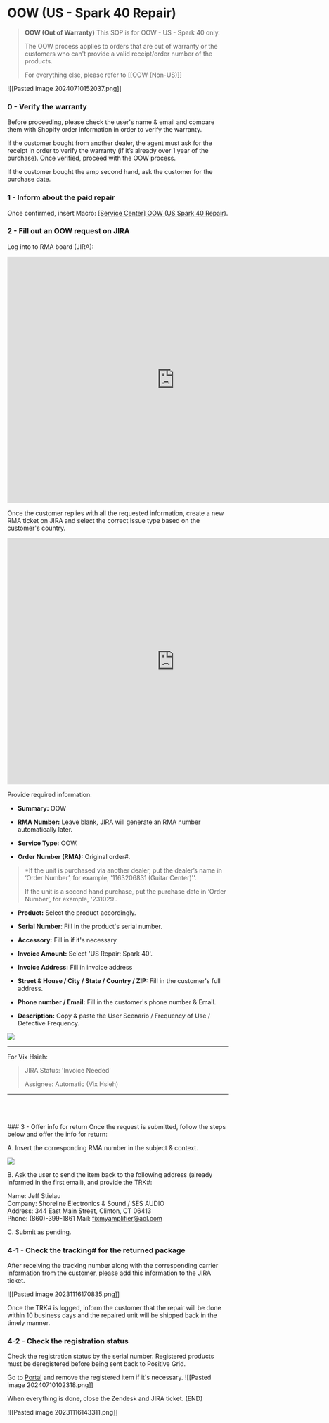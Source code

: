 # OOW (US - Spark 40 Repair)

> **OOW (Out of Warranty)**
> This SOP is for OOW - US - Spark 40 only.
> 
> The OOW process applies to orders that are out of warranty or the customers who can't provide a valid receipt/order number of the products.
> 
> For everything else, please refer to [[OOW (Non-US)]]

![[Pasted image 20240710152037.png]]

### 0 - Verify the warranty
Before proceeding, please check the user's name & email and compare them with Shopify order information in order to verify the warranty.

If the customer bought from another dealer, the agent must ask for the receipt in order to verify the warranty (if it’s already over 1 year of the purchase). Once verified, proceed with the OOW process. 

If the customer bought the amp second hand, ask the customer for the purchase date.


### 1 - Inform about the paid repair
Once confirmed, insert Macro: <u>[Service Center] OOW (US Spark 40 Repair)</u>.

### 2 - Fill out an OOW request on JIRA

Log into to RMA board (JIRA):
<iframe src="https://docs.google.com/presentation/d/e/2PACX-1vTJYyJaL00w9dJob_94CCS6jpHLrX6yDo7k1t2FjN_tHWuUxkFEVRRSzMDgvkg5Ejb1ya-ErAKwr-Hm/embed?start=false&loop=false" frameborder="0" width="760" height="560" allowfullscreen="true" mozallowfullscreen="true" webkitallowfullscreen="true"></iframe>

Once the customer replies with all the requested information, create a new RMA ticket on JIRA and select the correct Issue type based on the customer's country.

<iframe src="https://docs.google.com/presentation/d/e/2PACX-1vRr5jPrbx3hS4wyH8A093YDTfpIu82_297NrIpQNgzxNciJc2v7_CvnSa3LJeWhHCtfqRGMVZQ2W96F/embed?start=false&loop=false" frameborder="0" width="760" height="560" allowfullscreen="true" mozallowfullscreen="true" webkitallowfullscreen="true"></iframe>

Provide required information:

-  **Summary:** OOW

-  **RMA Number:** Leave blank, JIRA will generate an RMA number automatically later.

-  **Service Type:** OOW.
  
-  **Order Number (RMA):** Original order#.
> *If the unit is purchased via another dealer, put the dealer’s name in ‘Order Number’, for example, '1163206831 (Guitar Center)''.
> 
> If the unit is a second hand purchase, put the purchase date in ‘Order Number’, for example, '231029'.

-  **Product:** Select the product accordingly.

-  **Serial Number**: Fill in the product's serial number.

-  **Accessory:** Fill in if it's necessary

-  **Invoice Amount:** Select 'US Repair: Spark 40'.

-  **Invoice Address:** Fill in invoice address

-  **Street & House / City / State / Country / ZIP:** Fill in the customer's full address.

-  **Phone number / Email:** Fill in the customer's phone number & Email.

-  **Description:** Copy & paste the User Scenario / Frequency of Use / Defective Frequency.

![](https://lh6.googleusercontent.com/EAamxZ1yeMdxamyiDcaYoAPlFajXdWvGS-nQRkYgw-Z_6UeDMm8pbuQdKlKz5m0ChN8Cx8ZXu1jEfxA4X6Hhyxnun4jTPbyQwhn3yE04ZLP4ndwsHvnLK4Lr9zev145jlL6oclvqWIdxX095VpBeq9pwhZQCVuGiKR9QFcSkdBRc6I3x6R1TuCSqJXiG)

---
For Vix Hsieh:
>JIRA Status: 'Invoice Needed' 
>
>Assignee: Automatic (Vix Hsieh)
---
<br>
<br>
<br>
### 3 - Offer info for return
Once the request is submitted, follow the steps below and offer the info for return:

A. Insert the corresponding RMA number in the subject & context. 

![](https://lh6.googleusercontent.com/pxkKNAaNDkH6QfDu8fZRZ81_TESes5OuLWqK-Qlxbapc1XRTK6e8NtxoZfbRQY4gqks_ZM-CytI-K3jRn5Q8kUqlvCYj8xaMmYraqknWl4ZUeOiM1zrT-pIoVV8FNqJ80GihxJ7vLZ5-a9jWRym-nMDikYLeqQzbHBpMmmZ_ZMi3d-IzVBfjxsjqbb6W)


B. Ask the user to send the item back to the following address (already informed in the first email), and provide the TRK#:

Name: Jeff Stielau  
Company: Shoreline Electronics & Sound / SES AUDIO  
Address: 344 East Main Street, Clinton, CT 06413  
Phone: (860)-399-1861
Mail: fixmyamplifier@aol.com

C. Submit as pending.

### 4-1 - Check the tracking# for the returned package
After receiving the tracking number along with the corresponding carrier information from the customer, please add this information to the JIRA ticket.

![[Pasted image 20231116170835.png]]

Once the TRK# is logged, inform the customer that the repair will be done within 10 business days and the repaired unit will be shipped back in the timely manner. 

### 4-2 - Check the registration status
Check the registration status by the serial number. Registered products must be deregistered before being sent back to Positive Grid.

Go to [Portal](https://portal.positivegrid.com/warranty/search-warranty-period) and remove the registered item if it's necessary.
![[Pasted image 20240710102318.png]]


When everything is done, close the Zendesk and JIRA ticket. (END)

![[Pasted image 20231116143311.png]]
